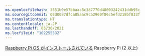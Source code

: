 ```yaml
---
ms.openlocfilehash: 3551b0e57bbaac8c387770d48003242431ddb95c
ms.sourcegitcommit: 05d0087dfca85aac9ca2960f86c5efd218bf833f
ms.translationtype: HT
ms.contentlocale: ja-JP
ms.lasthandoff: 03/30/2021
ms.locfileid: "102255532"
---
```

 [Raspberry Pi OS がインストールされている](https://www.raspberrypi.org/documentation/installation/installing-images/README.md) Raspberry Pi (2 以上)
